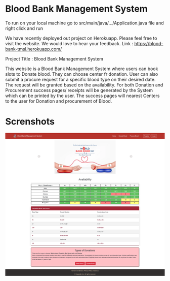 # Blood Bank Management System

To run on your local machine go to src/main/java/.../Application.java file and right click and run

We have recently deployed out project on Herokuapp. 
Please feel free to visit the website. We would love to hear your feedback.
Link : https://blood-bank-tmsl.herokuapp.com/

Project Title : Blood Bank Management System

This website is a Blood Bank Management System where users can book slots to Donate blood. They can choose center fr donation. User can also submit a procure request for a specific blood type on their desired date. The request will be granted based on the availability. For both Donation and Procurement success pages/ receipts will be generated by the System which can be printed by the user. The success pages will nearest Centers to the user for Donation and procurement of Blood.


# Screnshots

![homepage](./screenshots/Home.png)